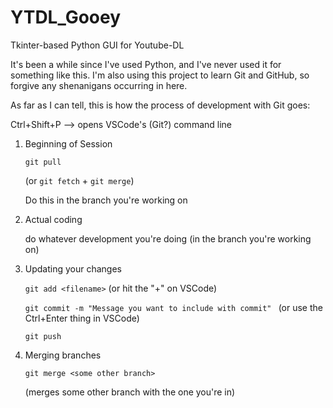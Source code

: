 # YTDL_Gooey
Tkinter-based Python GUI for Youtube-DL

It's been a while since I've used Python, and I've never used it for something like this.
I'm also using this project to learn Git and GitHub, so forgive any shenanigans occurring in here.

As far as I can tell, this is how the process of development with Git goes:

Ctrl+Shift+P --> opens VSCode's (Git?) command line

1. Beginning of Session

    ```git pull```

      (or ```git fetch``` + ```git merge```) 
     
      Do this in the branch you're working on

2. Actual coding

    do whatever development you're doing (in the branch you're working on)

3. Updating your changes

    ```git add <filename>``` (or hit the "+" on VSCode)

    ```git commit -m "Message you want to include with commit" ``` 
        (or use the Ctrl+Enter thing in VSCode)

    ```git push```

4. Merging branches

    ```git merge <some other branch>```
       
    (merges some other branch with the one you're in)
